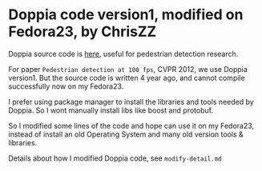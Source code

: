 Doppia code version1, modified on Fedora23, by ChrisZZ
===

Doppia source code is [here](https://bitbucket.org/rodrigob/doppia), useful for pedestrian detection research.

For paper `Pedestrian detection at 100 fps`, CVPR 2012, we use Doppia version1.
But the source code is written 4 year ago, and cannot compile successfully now on my Fedora23.

I prefer using package manager to install the libraries and tools needed by Doppia. So I wont manually install libs like boost and protobuf.

So I modified some lines of the code and hope can use it on my Fedora23, instead of install an old Operating System and many old version tools & libraries.

Details about how I modified Doppia code, see `modify-detail.md`

